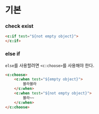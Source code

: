 # 기본

### check exist

```html
<c:if test="${not empty object}">
</c:if>
```



### else if

`else`를 사용할려면 `<c:choose>`를 사용해야 한다.

```html
<c:choose>
	<c:when test="${empty object}">
    	블라블라
    </c:when>
    <c:when test="${not empty object}">
    	블라~~
    </c:when>
</c:choose>
```

